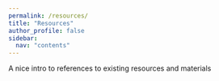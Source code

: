 ```yaml
---
permalink: /resources/
title: "Resources"
author_profile: false
sidebar:
  nav: "contents"
---
```



A nice intro to references to existing resources and materials